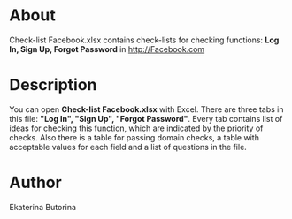 # About

Check-list Facebook.xlsx contains check-lists for checking functions: **Log In, Sign Up, Forgot Password** in http://Facebook.com


# Description
You can open **Check-list Facebook.xlsx** with Excel. There are three tabs in this file: **"Log In", "Sign Up", "Forgot Password"**. Every tab contains list of ideas for checking this function, which are indicated by the priority of checks. Also there is a table for passing domain checks, a table with acceptable values for each field and a list of questions in the file.

# Author
Ekaterina Butorina